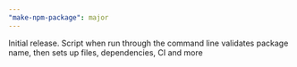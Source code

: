 ```yaml
---
"make-npm-package": major
---
```


Initial release. Script when run through the command line validates package name, then sets up files, dependencies, CI and more
